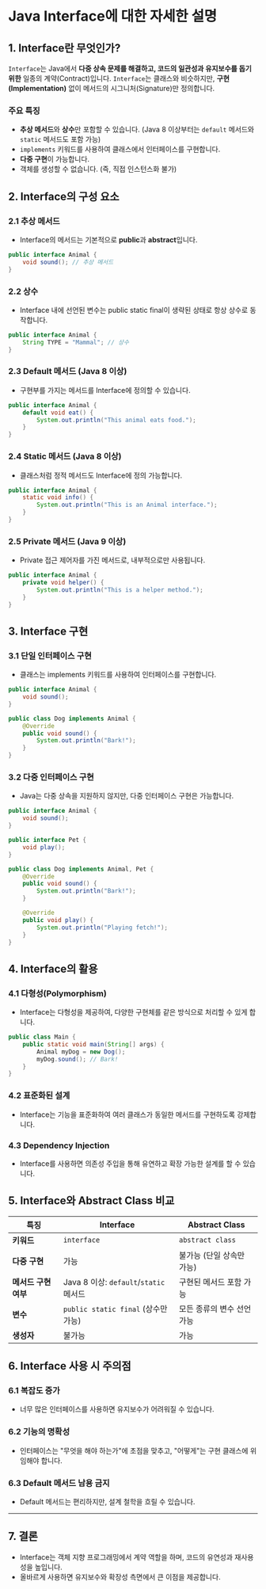 # Java Interface에 대한 자세한 설명

## 1. Interface란 무엇인가?
`Interface`는 Java에서 **다중 상속 문제를 해결하고, 코드의 일관성과 유지보수를 돕기 위한** 일종의 계약(Contract)입니다. `Interface`는 클래스와 비슷하지만, **구현(Implementation)** 없이 메서드의 시그니처(Signature)만 정의합니다.

### 주요 특징
- **추상 메서드**와 **상수**만 포함할 수 있습니다. (Java 8 이상부터는 `default` 메서드와 `static` 메서드도 포함 가능)
- `implements` 키워드를 사용하여 클래스에서 인터페이스를 구현합니다.
- **다중 구현**이 가능합니다.
- 객체를 생성할 수 없습니다. (즉, 직접 인스턴스화 불가)

## 2. Interface의 구성 요소

### 2.1 추상 메서드
- Interface의 메서드는 기본적으로 **public**과 **abstract**입니다.
```java
public interface Animal {
    void sound(); // 추상 메서드
}
```

### 2.2 상수
- Interface 내에 선언된 변수는 public static final이 생략된 상태로 항상 상수로 동작합니다.

```java
public interface Animal {
    String TYPE = "Mammal"; // 상수
}
```

### 2.3 Default 메서드 (Java 8 이상)
- 구현부를 가지는 메서드를 Interface에 정의할 수 있습니다.

```java
public interface Animal {
    default void eat() {
        System.out.println("This animal eats food.");
    }
}
```

### 2.4 Static 메서드 (Java 8 이상)
- 클래스처럼 정적 메서드도 Interface에 정의 가능합니다.

```java
public interface Animal {
    static void info() {
        System.out.println("This is an Animal interface.");
    }
}
```

### 2.5 Private 메서드 (Java 9 이상)
- Private 접근 제어자를 가진 메서드로, 내부적으로만 사용됩니다.

```java
public interface Animal {
    private void helper() {
        System.out.println("This is a helper method.");
    }
}
```

## 3. Interface 구현
### 3.1 단일 인터페이스 구현
- 클래스는 implements 키워드를 사용하여 인터페이스를 구현합니다.

```java
public interface Animal {
    void sound();
}

public class Dog implements Animal {
    @Override
    public void sound() {
        System.out.println("Bark!");
    }
}
```

### 3.2 다중 인터페이스 구현
- Java는 다중 상속을 지원하지 않지만, 다중 인터페이스 구현은 가능합니다.

```java
public interface Animal {
    void sound();
}

public interface Pet {
    void play();
}

public class Dog implements Animal, Pet {
    @Override
    public void sound() {
        System.out.println("Bark!");
    }

    @Override
    public void play() {
        System.out.println("Playing fetch!");
    }
}
```

## 4. Interface의 활용
### 4.1 다형성(Polymorphism)
- Interface는 다형성을 제공하여, 다양한 구현체를 같은 방식으로 처리할 수 있게 합니다.

```java
public class Main {
    public static void main(String[] args) {
        Animal myDog = new Dog();
        myDog.sound(); // Bark!
    }
}
```

### 4.2 표준화된 설계
- Interface는 기능을 표준화하여 여러 클래스가 동일한 메서드를 구현하도록 강제합니다.

### 4.3 Dependency Injection
- Interface를 사용하면 의존성 주입을 통해 유연하고 확장 가능한 설계를 할 수 있습니다.

## 5. Interface와 Abstract Class 비교
| **특징**           | **Interface**                         | **Abstract Class**               |
|--------------------|---------------------------------------|-----------------------------------|
| **키워드**         | `interface`                          | `abstract class`                 |
| **다중 구현**      | 가능                                  | 불가능 (단일 상속만 가능)          |
| **메서드 구현 여부**| Java 8 이상: `default`/`static` 메서드 | 구현된 메서드 포함 가능             |
| **변수**           | `public static final` (상수만 가능)   | 모든 종류의 변수 선언 가능          |
| **생성자**         | 불가능                                | 가능                              |



## 6. Interface 사용 시 주의점
### 6.1 복잡도 증가
- 너무 많은 인터페이스를 사용하면 유지보수가 어려워질 수 있습니다.
### 6.2 기능의 명확성
- 인터페이스는 "무엇을 해야 하는가"에 초점을 맞추고, "어떻게"는 구현 클래스에 위임해야 합니다.
### 6.3 Default 메서드 남용 금지
- Default 메서드는 편리하지만, 설계 철학을 흐릴 수 있습니다.

--- 

## 7. 결론
- Interface는 객체 지향 프로그래밍에서 계약 역할을 하며, 코드의 유연성과 재사용성을 높입니다. 
- 올바르게 사용하면 유지보수와 확장성 측면에서 큰 이점을 제공합니다.

